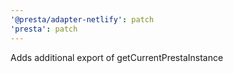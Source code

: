```yaml
---
'@presta/adapter-netlify': patch
'presta': patch
---
```


Adds additional export of getCurrentPrestaInstance
